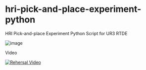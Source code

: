 # hri-pick-and-place-experiment-python
HRI Pick-and-place Experiment Python Script for UR3 RTDE

![image](https://github.com/user-attachments/assets/c6cd011a-2d09-4fb6-aa0f-6b171e7ef333)

Video

[![Rehersal Video](https://img.youtube.com/vi/5kN74pmIedc/0.jpg)](https://www.youtube.com/watch?v=5kN74pmIedc)
